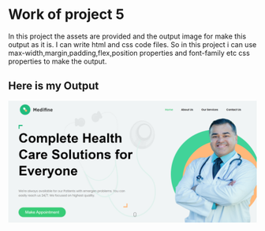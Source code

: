 # Work of project 5

In this project the assets are provided and the output image for make this output as it is. I can write html and css code files. So in this project i can use max-width,margin,padding,flex,position properties and font-family etc css properties to make the output.


## Here is my Output

![Project 5](./myOutputdoctor.png)